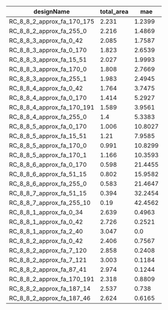 | designName                 | total_area | mae     |
| -------------------------- | ---------- | ------- |
| RC_8_8_2_approx_fa_170_175 | 2.231      | 1.2399  |
| RC_8_8_2_approx_fa_255_0   | 2.216      | 1.4869  |
| RC_8_8_3_approx_fa_0_42    | 2.085      | 1.7587  |
| RC_8_8_3_approx_fa_0_170   | 1.823      | 2.6539  |
| RC_8_8_3_approx_fa_15_51   | 2.027      | 1.9993  |
| RC_8_8_3_approx_fa_170_0   | 1.808      | 2.7669  |
| RC_8_8_3_approx_fa_255_1   | 1.983      | 2.4945  |
| RC_8_8_4_approx_fa_0_42    | 1.764      | 3.7475  |
| RC_8_8_4_approx_fa_0_170   | 1.414      | 5.2927  |
| RC_8_8_4_approx_fa_170_191 | 1.589      | 3.9561  |
| RC_8_8_4_approx_fa_255_0   | 1.4        | 5.3383  |
| RC_8_8_5_approx_fa_0_170   | 1.006      | 10.8027 |
| RC_8_8_5_approx_fa_15_51   | 1.21       | 7.9585  |
| RC_8_8_5_approx_fa_170_0   | 0.991      | 10.8299 |
| RC_8_8_5_approx_fa_170_1   | 1.166      | 10.3593 |
| RC_8_8_6_approx_fa_0_170   | 0.598      | 21.4455 |
| RC_8_8_6_approx_fa_51_15   | 0.802      | 15.9582 |
| RC_8_8_6_approx_fa_255_0   | 0.583      | 21.4647 |
| RC_8_8_7_approx_fa_51_15   | 0.394      | 32.2454 |
| RC_8_8_7_approx_fa_255_10  | 0.19       | 42.4562 |
| RC_8_8_1_approx_fa_0_34    | 2.639      | 0.4963  |
| RC_8_8_1_approx_fa_0_42    | 2.726      | 0.2521  |
| RC_8_8_1_approx_fa_2_40    | 3.047      | 0.0     |
| RC_8_8_2_approx_fa_0_42    | 2.406      | 0.7567  |
| RC_8_8_2_approx_fa_7_120   | 2.858      | 0.2408  |
| RC_8_8_2_approx_fa_7_121   | 3.003      | 0.1184  |
| RC_8_8_2_approx_fa_87_41   | 2.974      | 0.1244  |
| RC_8_8_2_approx_fa_170_191 | 2.318      | 0.8809  |
| RC_8_8_2_approx_fa_187_14  | 2.537      | 0.738   |
| RC_8_8_2_approx_fa_187_46  | 2.624      | 0.6165  |
